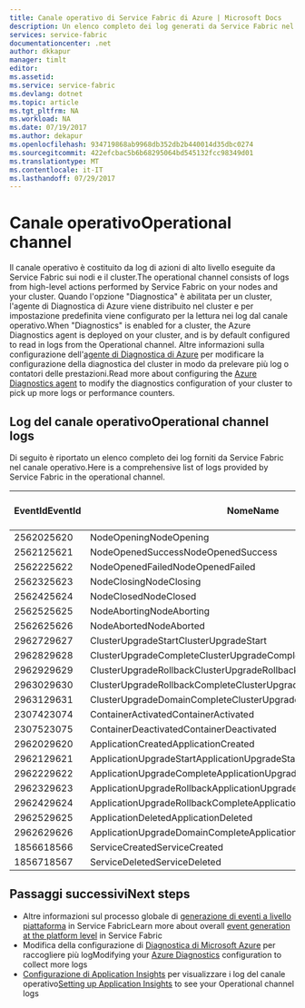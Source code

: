 ```yaml
---
title: Canale operativo di Service Fabric di Azure | Microsoft Docs
description: Un elenco completo dei log generati da Service Fabric nel canale operativo dei cluster di Service Fabric.
services: service-fabric
documentationcenter: .net
author: dkkapur
manager: timlt
editor: 
ms.assetid: 
ms.service: service-fabric
ms.devlang: dotnet
ms.topic: article
ms.tgt_pltfrm: NA
ms.workload: NA
ms.date: 07/19/2017
ms.author: dekapur
ms.openlocfilehash: 934719868ab9968db352db2b440014d35dbc0274
ms.sourcegitcommit: 422efcbac5b6b68295064bd545132fcc98349d01
ms.translationtype: MT
ms.contentlocale: it-IT
ms.lasthandoff: 07/29/2017
---
```

# <a name="operational-channel"></a><span data-ttu-id="6fa4e-103">Canale operativo</span><span class="sxs-lookup"><span data-stu-id="6fa4e-103">Operational channel</span></span> 

<span data-ttu-id="6fa4e-104">Il canale operativo è costituito da log di azioni di alto livello eseguite da Service Fabric sui nodi e il cluster.</span><span class="sxs-lookup"><span data-stu-id="6fa4e-104">The operational channel consists of logs from high-level actions performed by Service Fabric on your nodes and your cluster.</span></span> <span data-ttu-id="6fa4e-105">Quando l'opzione "Diagnostica" è abilitata per un cluster, l'agente di Diagnostica di Azure viene distribuito nel cluster e per impostazione predefinita viene configurato per la lettura nei log dal canale operativo.</span><span class="sxs-lookup"><span data-stu-id="6fa4e-105">When "Diagnostics" is enabled for a cluster, the Azure Diagnostics agent is deployed on your cluster, and is by default configured to read in logs from the Operational channel.</span></span> <span data-ttu-id="6fa4e-106">Altre informazioni sulla configurazione dell'[agente di Diagnostica di Azure](service-fabric-diagnostics-event-aggregation-wad.md) per modificare la configurazione della diagnostica del cluster in modo da prelevare più log o contatori delle prestazioni.</span><span class="sxs-lookup"><span data-stu-id="6fa4e-106">Read more about configuring the [Azure Diagnostics agent](service-fabric-diagnostics-event-aggregation-wad.md) to modify the diagnostics configuration of your cluster to pick up more logs or performance counters.</span></span> 

## <a name="operational-channel-logs"></a><span data-ttu-id="6fa4e-107">Log del canale operativo</span><span class="sxs-lookup"><span data-stu-id="6fa4e-107">Operational channel logs</span></span> 

<span data-ttu-id="6fa4e-108">Di seguito è riportato un elenco completo dei log forniti da Service Fabric nel canale operativo.</span><span class="sxs-lookup"><span data-stu-id="6fa4e-108">Here is a comprehensive list of logs provided by Service Fabric in the operational channel.</span></span> 

| <span data-ttu-id="6fa4e-109">EventId</span><span class="sxs-lookup"><span data-stu-id="6fa4e-109">EventId</span></span> | <span data-ttu-id="6fa4e-110">Nome</span><span class="sxs-lookup"><span data-stu-id="6fa4e-110">Name</span></span> | <span data-ttu-id="6fa4e-111">Origine (attività)</span><span class="sxs-lookup"><span data-stu-id="6fa4e-111">Source (Task)</span></span> | <span data-ttu-id="6fa4e-112">Level</span><span class="sxs-lookup"><span data-stu-id="6fa4e-112">Level</span></span> |
| --- | --- | --- | --- |
| <span data-ttu-id="6fa4e-113">25620</span><span class="sxs-lookup"><span data-stu-id="6fa4e-113">25620</span></span> | <span data-ttu-id="6fa4e-114">NodeOpening</span><span class="sxs-lookup"><span data-stu-id="6fa4e-114">NodeOpening</span></span> | <span data-ttu-id="6fa4e-115">FabricNode</span><span class="sxs-lookup"><span data-stu-id="6fa4e-115">FabricNode</span></span> | <span data-ttu-id="6fa4e-116">Informazioni</span><span class="sxs-lookup"><span data-stu-id="6fa4e-116">Informational</span></span> |
| <span data-ttu-id="6fa4e-117">25621</span><span class="sxs-lookup"><span data-stu-id="6fa4e-117">25621</span></span> | <span data-ttu-id="6fa4e-118">NodeOpenedSuccess</span><span class="sxs-lookup"><span data-stu-id="6fa4e-118">NodeOpenedSuccess</span></span> | <span data-ttu-id="6fa4e-119">FabricNode</span><span class="sxs-lookup"><span data-stu-id="6fa4e-119">FabricNode</span></span> | <span data-ttu-id="6fa4e-120">Informazioni</span><span class="sxs-lookup"><span data-stu-id="6fa4e-120">Informational</span></span> |
| <span data-ttu-id="6fa4e-121">25622</span><span class="sxs-lookup"><span data-stu-id="6fa4e-121">25622</span></span> | <span data-ttu-id="6fa4e-122">NodeOpenedFailed</span><span class="sxs-lookup"><span data-stu-id="6fa4e-122">NodeOpenedFailed</span></span> | <span data-ttu-id="6fa4e-123">FabricNode</span><span class="sxs-lookup"><span data-stu-id="6fa4e-123">FabricNode</span></span> | <span data-ttu-id="6fa4e-124">Informazioni</span><span class="sxs-lookup"><span data-stu-id="6fa4e-124">Informational</span></span> |
| <span data-ttu-id="6fa4e-125">25623</span><span class="sxs-lookup"><span data-stu-id="6fa4e-125">25623</span></span> | <span data-ttu-id="6fa4e-126">NodeClosing</span><span class="sxs-lookup"><span data-stu-id="6fa4e-126">NodeClosing</span></span> | <span data-ttu-id="6fa4e-127">FabricNode</span><span class="sxs-lookup"><span data-stu-id="6fa4e-127">FabricNode</span></span> | <span data-ttu-id="6fa4e-128">Informazioni</span><span class="sxs-lookup"><span data-stu-id="6fa4e-128">Informational</span></span> |
| <span data-ttu-id="6fa4e-129">25624</span><span class="sxs-lookup"><span data-stu-id="6fa4e-129">25624</span></span> | <span data-ttu-id="6fa4e-130">NodeClosed</span><span class="sxs-lookup"><span data-stu-id="6fa4e-130">NodeClosed</span></span> | <span data-ttu-id="6fa4e-131">FabricNode</span><span class="sxs-lookup"><span data-stu-id="6fa4e-131">FabricNode</span></span> | <span data-ttu-id="6fa4e-132">Informazioni</span><span class="sxs-lookup"><span data-stu-id="6fa4e-132">Informational</span></span> |
| <span data-ttu-id="6fa4e-133">25625</span><span class="sxs-lookup"><span data-stu-id="6fa4e-133">25625</span></span> | <span data-ttu-id="6fa4e-134">NodeAborting</span><span class="sxs-lookup"><span data-stu-id="6fa4e-134">NodeAborting</span></span> | <span data-ttu-id="6fa4e-135">FabricNode</span><span class="sxs-lookup"><span data-stu-id="6fa4e-135">FabricNode</span></span> | <span data-ttu-id="6fa4e-136">Informazioni</span><span class="sxs-lookup"><span data-stu-id="6fa4e-136">Informational</span></span> |
| <span data-ttu-id="6fa4e-137">25626</span><span class="sxs-lookup"><span data-stu-id="6fa4e-137">25626</span></span> | <span data-ttu-id="6fa4e-138">NodeAborted</span><span class="sxs-lookup"><span data-stu-id="6fa4e-138">NodeAborted</span></span> | <span data-ttu-id="6fa4e-139">FabricNode</span><span class="sxs-lookup"><span data-stu-id="6fa4e-139">FabricNode</span></span> | <span data-ttu-id="6fa4e-140">Informazioni</span><span class="sxs-lookup"><span data-stu-id="6fa4e-140">Informational</span></span> |
| <span data-ttu-id="6fa4e-141">29627</span><span class="sxs-lookup"><span data-stu-id="6fa4e-141">29627</span></span> | <span data-ttu-id="6fa4e-142">ClusterUpgradeStart</span><span class="sxs-lookup"><span data-stu-id="6fa4e-142">ClusterUpgradeStart</span></span> | <span data-ttu-id="6fa4e-143">CM</span><span class="sxs-lookup"><span data-stu-id="6fa4e-143">CM</span></span> | <span data-ttu-id="6fa4e-144">Informazioni</span><span class="sxs-lookup"><span data-stu-id="6fa4e-144">Informational</span></span> |
| <span data-ttu-id="6fa4e-145">29628</span><span class="sxs-lookup"><span data-stu-id="6fa4e-145">29628</span></span> | <span data-ttu-id="6fa4e-146">ClusterUpgradeComplete</span><span class="sxs-lookup"><span data-stu-id="6fa4e-146">ClusterUpgradeComplete</span></span> | <span data-ttu-id="6fa4e-147">CM</span><span class="sxs-lookup"><span data-stu-id="6fa4e-147">CM</span></span> | <span data-ttu-id="6fa4e-148">Informazioni</span><span class="sxs-lookup"><span data-stu-id="6fa4e-148">Informational</span></span> |
| <span data-ttu-id="6fa4e-149">29629</span><span class="sxs-lookup"><span data-stu-id="6fa4e-149">29629</span></span> | <span data-ttu-id="6fa4e-150">ClusterUpgradeRollback</span><span class="sxs-lookup"><span data-stu-id="6fa4e-150">ClusterUpgradeRollback</span></span> | <span data-ttu-id="6fa4e-151">CM</span><span class="sxs-lookup"><span data-stu-id="6fa4e-151">CM</span></span> | <span data-ttu-id="6fa4e-152">Informazioni</span><span class="sxs-lookup"><span data-stu-id="6fa4e-152">Informational</span></span> |
| <span data-ttu-id="6fa4e-153">29630</span><span class="sxs-lookup"><span data-stu-id="6fa4e-153">29630</span></span> | <span data-ttu-id="6fa4e-154">ClusterUpgradeRollbackComplete</span><span class="sxs-lookup"><span data-stu-id="6fa4e-154">ClusterUpgradeRollbackComplete</span></span> | <span data-ttu-id="6fa4e-155">CM</span><span class="sxs-lookup"><span data-stu-id="6fa4e-155">CM</span></span> | <span data-ttu-id="6fa4e-156">Informazioni</span><span class="sxs-lookup"><span data-stu-id="6fa4e-156">Informational</span></span> |
| <span data-ttu-id="6fa4e-157">29631</span><span class="sxs-lookup"><span data-stu-id="6fa4e-157">29631</span></span> | <span data-ttu-id="6fa4e-158">ClusterUpgradeDomainComplete</span><span class="sxs-lookup"><span data-stu-id="6fa4e-158">ClusterUpgradeDomainComplete</span></span> | <span data-ttu-id="6fa4e-159">CM</span><span class="sxs-lookup"><span data-stu-id="6fa4e-159">CM</span></span> | <span data-ttu-id="6fa4e-160">Informazioni</span><span class="sxs-lookup"><span data-stu-id="6fa4e-160">Informational</span></span> |
| <span data-ttu-id="6fa4e-161">23074</span><span class="sxs-lookup"><span data-stu-id="6fa4e-161">23074</span></span> | <span data-ttu-id="6fa4e-162">ContainerActivated</span><span class="sxs-lookup"><span data-stu-id="6fa4e-162">ContainerActivated</span></span> | <span data-ttu-id="6fa4e-163">Hosting</span><span class="sxs-lookup"><span data-stu-id="6fa4e-163">Hosting</span></span> | <span data-ttu-id="6fa4e-164">Informazioni</span><span class="sxs-lookup"><span data-stu-id="6fa4e-164">Informational</span></span> |
| <span data-ttu-id="6fa4e-165">23075</span><span class="sxs-lookup"><span data-stu-id="6fa4e-165">23075</span></span> | <span data-ttu-id="6fa4e-166">ContainerDeactivated</span><span class="sxs-lookup"><span data-stu-id="6fa4e-166">ContainerDeactivated</span></span> | <span data-ttu-id="6fa4e-167">Hosting</span><span class="sxs-lookup"><span data-stu-id="6fa4e-167">Hosting</span></span> | <span data-ttu-id="6fa4e-168">Informazioni</span><span class="sxs-lookup"><span data-stu-id="6fa4e-168">Informational</span></span> |
| <span data-ttu-id="6fa4e-169">29620</span><span class="sxs-lookup"><span data-stu-id="6fa4e-169">29620</span></span> | <span data-ttu-id="6fa4e-170">ApplicationCreated</span><span class="sxs-lookup"><span data-stu-id="6fa4e-170">ApplicationCreated</span></span> | <span data-ttu-id="6fa4e-171">CM</span><span class="sxs-lookup"><span data-stu-id="6fa4e-171">CM</span></span> | <span data-ttu-id="6fa4e-172">Informazioni</span><span class="sxs-lookup"><span data-stu-id="6fa4e-172">Informational</span></span> |
| <span data-ttu-id="6fa4e-173">29621</span><span class="sxs-lookup"><span data-stu-id="6fa4e-173">29621</span></span> | <span data-ttu-id="6fa4e-174">ApplicationUpgradeStart</span><span class="sxs-lookup"><span data-stu-id="6fa4e-174">ApplicationUpgradeStart</span></span> | <span data-ttu-id="6fa4e-175">CM</span><span class="sxs-lookup"><span data-stu-id="6fa4e-175">CM</span></span> | <span data-ttu-id="6fa4e-176">Informazioni</span><span class="sxs-lookup"><span data-stu-id="6fa4e-176">Informational</span></span> |
| <span data-ttu-id="6fa4e-177">29622</span><span class="sxs-lookup"><span data-stu-id="6fa4e-177">29622</span></span> | <span data-ttu-id="6fa4e-178">ApplicationUpgradeComplete</span><span class="sxs-lookup"><span data-stu-id="6fa4e-178">ApplicationUpgradeComplete</span></span> | <span data-ttu-id="6fa4e-179">CM</span><span class="sxs-lookup"><span data-stu-id="6fa4e-179">CM</span></span> | <span data-ttu-id="6fa4e-180">Informazioni</span><span class="sxs-lookup"><span data-stu-id="6fa4e-180">Informational</span></span> |
| <span data-ttu-id="6fa4e-181">29623</span><span class="sxs-lookup"><span data-stu-id="6fa4e-181">29623</span></span> | <span data-ttu-id="6fa4e-182">ApplicationUpgradeRollback</span><span class="sxs-lookup"><span data-stu-id="6fa4e-182">ApplicationUpgradeRollback</span></span> | <span data-ttu-id="6fa4e-183">CM</span><span class="sxs-lookup"><span data-stu-id="6fa4e-183">CM</span></span> | <span data-ttu-id="6fa4e-184">Informazioni</span><span class="sxs-lookup"><span data-stu-id="6fa4e-184">Informational</span></span> |
| <span data-ttu-id="6fa4e-185">29624</span><span class="sxs-lookup"><span data-stu-id="6fa4e-185">29624</span></span> | <span data-ttu-id="6fa4e-186">ApplicationUpgradeRollbackComplete</span><span class="sxs-lookup"><span data-stu-id="6fa4e-186">ApplicationUpgradeRollbackComplete</span></span> | <span data-ttu-id="6fa4e-187">CM</span><span class="sxs-lookup"><span data-stu-id="6fa4e-187">CM</span></span> | <span data-ttu-id="6fa4e-188">Informazioni</span><span class="sxs-lookup"><span data-stu-id="6fa4e-188">Informational</span></span> |
| <span data-ttu-id="6fa4e-189">29625</span><span class="sxs-lookup"><span data-stu-id="6fa4e-189">29625</span></span> | <span data-ttu-id="6fa4e-190">ApplicationDeleted</span><span class="sxs-lookup"><span data-stu-id="6fa4e-190">ApplicationDeleted</span></span> | <span data-ttu-id="6fa4e-191">CM</span><span class="sxs-lookup"><span data-stu-id="6fa4e-191">CM</span></span> | <span data-ttu-id="6fa4e-192">Informazioni</span><span class="sxs-lookup"><span data-stu-id="6fa4e-192">Informational</span></span> |
| <span data-ttu-id="6fa4e-193">29626</span><span class="sxs-lookup"><span data-stu-id="6fa4e-193">29626</span></span> | <span data-ttu-id="6fa4e-194">ApplicationUpgradeDomainComplete</span><span class="sxs-lookup"><span data-stu-id="6fa4e-194">ApplicationUpgradeDomainComplete</span></span> | <span data-ttu-id="6fa4e-195">CM</span><span class="sxs-lookup"><span data-stu-id="6fa4e-195">CM</span></span> | <span data-ttu-id="6fa4e-196">Informazioni</span><span class="sxs-lookup"><span data-stu-id="6fa4e-196">Informational</span></span> |
| <span data-ttu-id="6fa4e-197">18566</span><span class="sxs-lookup"><span data-stu-id="6fa4e-197">18566</span></span> | <span data-ttu-id="6fa4e-198">ServiceCreated</span><span class="sxs-lookup"><span data-stu-id="6fa4e-198">ServiceCreated</span></span> | <span data-ttu-id="6fa4e-199">FM</span><span class="sxs-lookup"><span data-stu-id="6fa4e-199">FM</span></span> | <span data-ttu-id="6fa4e-200">Informazioni</span><span class="sxs-lookup"><span data-stu-id="6fa4e-200">Informational</span></span> |
| <span data-ttu-id="6fa4e-201">18567</span><span class="sxs-lookup"><span data-stu-id="6fa4e-201">18567</span></span> | <span data-ttu-id="6fa4e-202">ServiceDeleted</span><span class="sxs-lookup"><span data-stu-id="6fa4e-202">ServiceDeleted</span></span> | <span data-ttu-id="6fa4e-203">FM</span><span class="sxs-lookup"><span data-stu-id="6fa4e-203">FM</span></span> | <span data-ttu-id="6fa4e-204">Informazioni</span><span class="sxs-lookup"><span data-stu-id="6fa4e-204">Informational</span></span> |

## <a name="next-steps"></a><span data-ttu-id="6fa4e-205">Passaggi successivi</span><span class="sxs-lookup"><span data-stu-id="6fa4e-205">Next steps</span></span>

* <span data-ttu-id="6fa4e-206">Altre informazioni sul processo globale di [generazione di eventi a livello piattaforma](service-fabric-diagnostics-event-generation-infra.md) in Service Fabric</span><span class="sxs-lookup"><span data-stu-id="6fa4e-206">Learn more about overall [event generation at the platform level](service-fabric-diagnostics-event-generation-infra.md) in Service Fabric</span></span>
* <span data-ttu-id="6fa4e-207">Modifica della configurazione di [Diagnostica di Microsoft Azure](service-fabric-diagnostics-event-aggregation-wad.md) per raccogliere più log</span><span class="sxs-lookup"><span data-stu-id="6fa4e-207">Modifying your [Azure Diagnostics](service-fabric-diagnostics-event-aggregation-wad.md) configuration to collect more logs</span></span>
* <span data-ttu-id="6fa4e-208">[Configurazione di Application Insights](service-fabric-diagnostics-event-analysis-appinsights.md) per visualizzare i log del canale operativo</span><span class="sxs-lookup"><span data-stu-id="6fa4e-208">[Setting up Application Insights](service-fabric-diagnostics-event-analysis-appinsights.md) to see your Operational channel logs</span></span>
